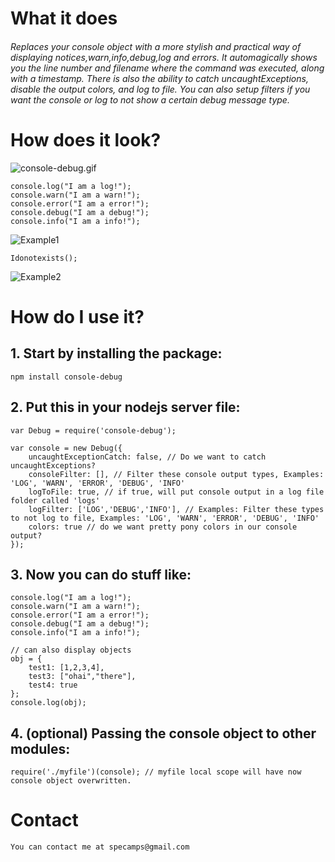 # What it does

###### Replaces your console object with a more stylish and practical way of displaying notices,warn,info,debug,log and errors. It automagically shows you the line number and filename where the command was executed, along with a timestamp. There is also the ability to catch uncaughtExceptions, disable the output colors, and log to file. You can also setup filters if you want the console or log to not show a certain debug message type. ######


# How does it look?

![console-debug.gif](https://bitbucket.org/repo/a7AMxL/images/462483730-console-debug.gif)

    console.log("I am a log!");
    console.warn("I am a warn!");
    console.error("I am a error!");
    console.debug("I am a debug!");
    console.info("I am a info!");
![Example1](http://s21.postimg.org/8sgu1k0dj/image.png)

    Idonotexists();
![Example2](http://s21.postimg.org/7rglcfjdz/image.png)


#  How do I use it?

## 1. Start by installing the package:
    npm install console-debug

## 2. Put this in your nodejs server file:

    var Debug = require('console-debug');
    
	var console = new Debug({
		uncaughtExceptionCatch: false, // Do we want to catch uncaughtExceptions?
		consoleFilter: [], // Filter these console output types, Examples: 'LOG', 'WARN', 'ERROR', 'DEBUG', 'INFO'
		logToFile: true, // if true, will put console output in a log file folder called 'logs'
		logFilter: ['LOG','DEBUG','INFO'], // Examples: Filter these types to not log to file, Examples: 'LOG', 'WARN', 'ERROR', 'DEBUG', 'INFO'
		colors: true // do we want pretty pony colors in our console output?
	}); 




	
## 3. Now you can do stuff like:

    console.log("I am a log!");
    console.warn("I am a warn!");
    console.error("I am a error!");
    console.debug("I am a debug!");
    console.info("I am a info!");
	
	// can also display objects
	obj = {
		test1: [1,2,3,4],
		test3: ["ohai","there"],
		test4: true
	};
    console.log(obj);
	
	
## 4. (optional) Passing the console object to other modules:
    
    require('./myfile')(console); // myfile local scope will have now console object overwritten.

# Contact
    You can contact me at specamps@gmail.com